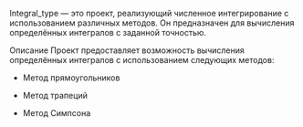 
Integral_type — это проект, реализующий численное интегрирование с использованием различных методов. Он предназначен для вычисления определённых интегралов с заданной точностью.

Описание
Проект предоставляет возможность вычисления определённых интегралов с использованием следующих методов:

- Метод прямоугольников

- Метод трапеций

- Метод Симпсона


